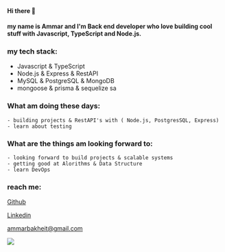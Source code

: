 ##

#### Hi there 👋

**my name is Ammar and I'm Back end developer who love building cool stuff with Javascript, TypeScript and Node.js.**

### my tech stack:

- Javascript & TypeScript
- Node.js & Express & RestAPI
- MySQL & PostgreSQL & MongoDB
- mongoose & prisma & sequelize
  sa

### What am doing these days:

    - building projects & RestAPI's with ( Node.js, PostgresSQL, Express)
    - learn about testing

### What are the things am looking forward to:

    - looking forward to build projects & scalable systems
    - getting good at Alorithms & Data Structure
    - learn DevOps

### reach me:

[Github](https://github.com/ammarbakheit)

<!-- [Twitter](https://twitter.com/AmmarBakheit) -->

[Linkedin](https://www.linkedin.com/in/ammar-m-bakheit-3723aa127)

[ammarbakheit@gmail.com](ammarbakheit@gmail.com)

<img src="https://github-readme-stats.vercel.app/api?username=ammarbakheit" />
